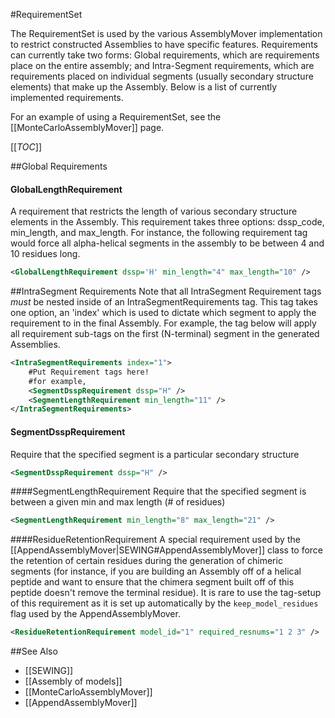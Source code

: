 #RequirementSet

The RequirementSet is used by the various AssemblyMover implementation to restrict constructed Assemblies to have specific features. Requirements can currently take two forms: Global requirements, which are requirements place on the entire assembly; and Intra-Segment requirements, which are requirements placed on individual segments (usually secondary structure elements) that make up the Assembly. Below is a list of currently implemented requirements.

For an example of using a RequirementSet, see the [[MonteCarloAssemblyMover]] page.

[[_TOC_]]

##Global Requirements

#### GlobalLengthRequirement
A requirement that restricts the length of various secondary structure elements in the Assembly. This requirement takes three options: dssp_code, min_length, and max_length. For instance, the following requirement tag would force all alpha-helical segments in the assembly to be between 4 and 10 residues long.

```xml
<GlobalLengthRequirement dssp='H' min_length="4" max_length="10" />
```

##IntraSegment Requirements
Note that all IntraSegment Requirement tags *must* be nested inside of an IntraSegmentRequirements tag. This tag takes one option, an 'index' which is used to dictate which segment to apply the requirement to in the final Assembly. For example, the tag below will apply all requirement sub-tags on the first (N-terminal) segment in the generated Assemblies.

```xml
<IntraSegmentRequirements index="1">
    #Put Requirement tags here!
    #for example,
    <SegmentDsspRequirement dssp="H" />
    <SegmentLengthRequirement min_length="11" />
</IntraSegmentRequirements>
```

#### SegmentDsspRequirement 
Require that the specified segment is a particular secondary structure

```xml
<SegmentDsspRequirement dssp="H" />
```

####SegmentLengthRequirement 
Require that the specified segment is between a given min and max length (# of residues)

```xml
<SegmentLengthRequirement min_length="8" max_length="21" />
```
 
####ResidueRetentionRequirement
A special requirement used by the [[AppendAssemblyMover|SEWING#AppendAssemblyMover]] class to force the retention of certain residues during the generation of chimeric segments (for instance, if you are building an Assembly off of a helical peptide and want to ensure that the chimera segment built off of this peptide doesn't remove the terminal residue). It is rare to use the tag-setup of this requirement as it is set up automatically by the `keep_model_residues` flag used by the AppendAssemblyMover.

```xml
<ResidueRetentionRequirement model_id="1" required_resnums="1 2 3" />
```

##See Also
* [[SEWING]]
* [[Assembly of models]]
* [[MonteCarloAssemblyMover]]
* [[AppendAssemblyMover]]
